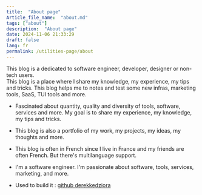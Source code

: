 ```yaml
--- 
title:  "About page"
Article_file_name:  "about.md"
tags: ["about"]
description:  "About page"
date: 2024-11-06 21:33:29
draft: false 
lang: fr
permalink: /utilities-page/about
---
```


This blog is a dedicated to software engineer, developer, designer or non-tech users.   
This blog is a place where I share my knowledge, my experience, my tips and tricks.
This blog helps me to notes and test some new infras, marketing tools, SaaS, TUI tools and more.

- Fascinated about quantity, quality and diversity of tools, software, services and more. My goal is to share my experience, my knowledge, my tips and tricks.

- This blog is also a portfolio of my work, my projects, my ideas, my thoughts and more.
- This blog is often in French since I live in France and my friends are often French. But there's multilanguage support.



- I'm a software engineer. I'm passionate about software, tools, services, marketing, and more.


- Used to build it : 
[github derekkedziora](https://github.com/derekkedziora/jekyll-demo/blob/master/_config.yml)  



